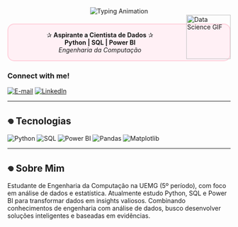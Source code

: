 <div align="center">
  <img src="https://readme-typing-svg.demolab.com?font=Inconsolata&weight=500&size=50&duration=3000&pause=1000&color=800020&center=true&vCenter=true&width=600&height=100&lines=Olá%2C+eu+sou+a+Ana+Coelho!" alt="Typing Animation" />
</div>

  <!-- Right-aligned GIF -->
  <img src="https://media2.giphy.com/media/oWUuipyxfBYGuvEn2K/giphy.gif" width="100" align="right" alt="Data Science GIF">

  <!-- Rounded box with information -->
  <div style="border: 2px solid #FFD1DC; border-radius: 15px; padding: 15px; margin: 20px 0; background-color: #FFF0F5; text-align: center;">
    ✰ <strong>Aspirante a Cientista de Dados</strong> ✰<br>
    <strong>Python | SQL | Power BI</strong><br>
    <em>Engenharia da Computação</em>
  </div>

<h3 align="left">Connect with me!</h3>
 
 [![E-mail](https://img.shields.io/badge/-Email-000?style=for-the-badge&logo=microsoft-outlook&logoColor=FF00F6&color:FFF)](mailto:cttanacoelho@gmail.com)
 [![LinkedIn](https://img.shields.io/badge/-LinkedIn-000?style=for-the-badge&logo=linkedin&logoColor=FF00F6&color:FFF)](https://www.linkedin.com/in/cttanacoelho/)

---

## 𖦹 Tecnologias

![Python](https://img.shields.io/badge/Python-3776AB?style=for-the-badge&logo=python&logoColor=white)
![SQL](https://img.shields.io/badge/SQL-4479A1?style=for-the-badge&logo=postgresql&logoColor=white)
![Power BI](https://img.shields.io/badge/Power_BI-F2C811?style=for-the-badge&logo=powerbi&logoColor=black)
![Pandas](https://img.shields.io/badge/Pandas-150458?style=for-the-badge&logo=pandas&logoColor=white)
![Matplotlib](https://img.shields.io/badge/Matplotlib-11557C?style=for-the-badge)

---

## 𖦹 Sobre Mim

Estudante de Engenharia da Computação na UEMG (5º período), com foco em análise de dados e estatística. Atualmente estudo Python, SQL e Power BI para transformar dados em insights valiosos. Combinando conhecimentos de engenharia com análise de dados, busco desenvolver soluções inteligentes e baseadas em evidências.
